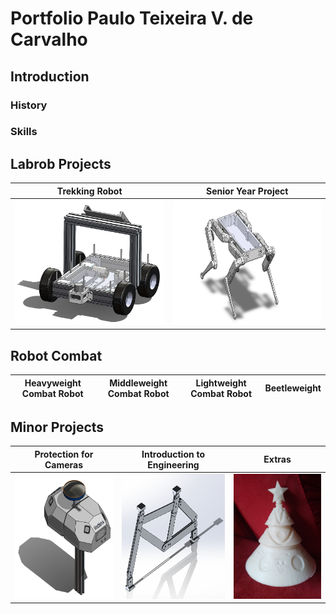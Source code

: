 # Portfolio Paulo Teixeira V. de Carvalho

## Introduction
### History
### Skills

## Labrob Projects

| Trekking Robot | Senior Year Project |
|------|------|
|  <a href="/Labrob/Trekking Robot/README.md" > <img src="Labrob/Trekking Robot//Puma_Plus.png" width="300" height="200">  | <a href="/Senior year project/README.md" > <img src="Senior year project/Montagem_Solo_Novo.JPG" width="300" height="200">  |

## Robot Combat
| Heavyweight Combat Robot | Middleweight Combat Robot | Lightweight Combat Robot | Beetleweight |
| ------------------------- | ------------- |------------- | ------------- |

## Minor Projects


| Protection for Cameras | Introduction to Engineering | Extras |
| ------------------------- | ------------- |------------- |
| <a href="/Minors Projects/fu2re/README.md" > <img src="Minors Projects/fu2re/shell_closed.png" width="300" height="200"> | <a href="/Minors Projects/fu2re/README.md" > <img src="Minors Projects/Introduction_to_engineering/introduction_to_engineering.png" width="300" height="200"> | <a href="/Minors Projects/fu2re/README.md" > <img src="Minors Projects/Extras/Christmas_Tree.png" width="300" height="200"> |
